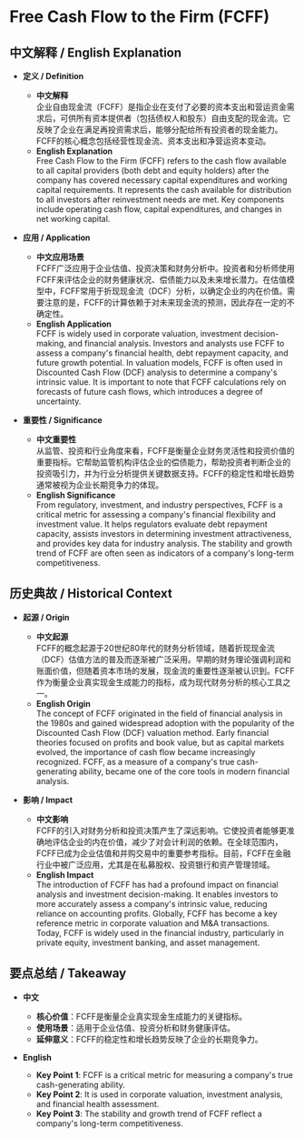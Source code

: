 # Free Cash Flow to the Firm (FCFF)

## 中文解释 / English Explanation

* **定义 / Definition**  
  - **中文解释**  
    企业自由现金流（FCFF）是指企业在支付了必要的资本支出和营运资金需求后，可供所有资本提供者（包括债权人和股东）自由支配的现金流。它反映了企业在满足再投资需求后，能够分配给所有投资者的现金能力。FCFF的核心概念包括经营性现金流、资本支出和净营运资本变动。  
  - **English Explanation**  
    Free Cash Flow to the Firm (FCFF) refers to the cash flow available to all capital providers (both debt and equity holders) after the company has covered necessary capital expenditures and working capital requirements. It represents the cash available for distribution to all investors after reinvestment needs are met. Key components include operating cash flow, capital expenditures, and changes in net working capital.

* **应用 / Application**  
  - **中文应用场景**  
    FCFF广泛应用于企业估值、投资决策和财务分析中。投资者和分析师使用FCFF来评估企业的财务健康状况、偿债能力以及未来增长潜力。在估值模型中，FCFF常用于折现现金流（DCF）分析，以确定企业的内在价值。需要注意的是，FCFF的计算依赖于对未来现金流的预测，因此存在一定的不确定性。  
  - **English Application**  
    FCFF is widely used in corporate valuation, investment decision-making, and financial analysis. Investors and analysts use FCFF to assess a company's financial health, debt repayment capacity, and future growth potential. In valuation models, FCFF is often used in Discounted Cash Flow (DCF) analysis to determine a company's intrinsic value. It is important to note that FCFF calculations rely on forecasts of future cash flows, which introduces a degree of uncertainty.

* **重要性 / Significance**  
  - **中文重要性**  
    从监管、投资和行业角度来看，FCFF是衡量企业财务灵活性和投资价值的重要指标。它帮助监管机构评估企业的偿债能力，帮助投资者判断企业的投资吸引力，并为行业分析提供关键数据支持。FCFF的稳定性和增长趋势通常被视为企业长期竞争力的体现。  
  - **English Significance**  
    From regulatory, investment, and industry perspectives, FCFF is a critical metric for assessing a company's financial flexibility and investment value. It helps regulators evaluate debt repayment capacity, assists investors in determining investment attractiveness, and provides key data for industry analysis. The stability and growth trend of FCFF are often seen as indicators of a company's long-term competitiveness.

## 历史典故 / Historical Context

* **起源 / Origin**  
  - **中文起源**  
    FCFF的概念起源于20世纪80年代的财务分析领域，随着折现现金流（DCF）估值方法的普及而逐渐被广泛采用。早期的财务理论强调利润和账面价值，但随着资本市场的发展，现金流的重要性逐渐被认识到。FCFF作为衡量企业真实现金生成能力的指标，成为现代财务分析的核心工具之一。  
  - **English Origin**  
    The concept of FCFF originated in the field of financial analysis in the 1980s and gained widespread adoption with the popularity of the Discounted Cash Flow (DCF) valuation method. Early financial theories focused on profits and book value, but as capital markets evolved, the importance of cash flow became increasingly recognized. FCFF, as a measure of a company's true cash-generating ability, became one of the core tools in modern financial analysis.

* **影响 / Impact**  
  - **中文影响**  
    FCFF的引入对财务分析和投资决策产生了深远影响。它使投资者能够更准确地评估企业的内在价值，减少了对会计利润的依赖。在全球范围内，FCFF已成为企业估值和并购交易中的重要参考指标。目前，FCFF在金融行业中被广泛应用，尤其是在私募股权、投资银行和资产管理领域。  
  - **English Impact**  
    The introduction of FCFF has had a profound impact on financial analysis and investment decision-making. It enables investors to more accurately assess a company's intrinsic value, reducing reliance on accounting profits. Globally, FCFF has become a key reference metric in corporate valuation and M&A transactions. Today, FCFF is widely used in the financial industry, particularly in private equity, investment banking, and asset management.

## 要点总结 / Takeaway

* **中文**  
  - **核心价值**：FCFF是衡量企业真实现金生成能力的关键指标。  
  - **使用场景**：适用于企业估值、投资分析和财务健康评估。  
  - **延伸意义**：FCFF的稳定性和增长趋势反映了企业的长期竞争力。  

* **English**  
  - **Key Point 1**: FCFF is a critical metric for measuring a company's true cash-generating ability.  
  - **Key Point 2**: It is used in corporate valuation, investment analysis, and financial health assessment.  
  - **Key Point 3**: The stability and growth trend of FCFF reflect a company's long-term competitiveness.